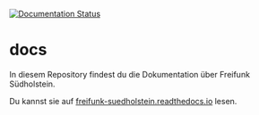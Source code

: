 [![Documentation Status](https://readthedocs.org/projects/freifunk-suedholstein/badge/?version=latest)](https://freifunk-suedholstein.readthedocs.io/de/latest/?badge=latest)

# docs
In diesem Repository findest du die Dokumentation über Freifunk Südholstein.

Du kannst sie auf [freifunk-suedholstein.readthedocs.io](https://freifunk-suedholstein.readthedocs.io/de/latest/) lesen.
